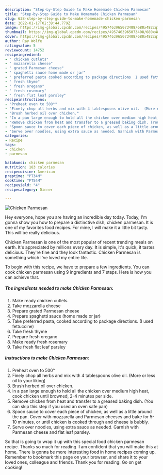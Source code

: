 ```yaml
---
description: "Step-by-Step Guide to Make Homemade Chicken Parmesan"
title: "Step-by-Step Guide to Make Homemade Chicken Parmesan"
slug: 638-step-by-step-guide-to-make-homemade-chicken-parmesan
date: 2022-01-17T02:39:44.779Z
image: https://img-global.cpcdn.com/recipes/4957463965073408/680x482cq70/chicken-parmesan-recipe-main-photo.jpg
thumbnail: https://img-global.cpcdn.com/recipes/4957463965073408/680x482cq70/chicken-parmesan-recipe-main-photo.jpg
cover: https://img-global.cpcdn.com/recipes/4957463965073408/680x482cq70/chicken-parmesan-recipe-main-photo.jpg
author: Ray Wolfe
ratingvalue: 5
reviewcount: 14752
recipeingredient:
- " chicken cutlets"
- " mozzarella cheese"
- " grated Parmesan cheese"
- " spaghetti sauce home made or jar"
- " preferred pasta cooked according to package directions  I used fettuccine"
- " fresh thyme"
- " fresh oregano"
- " fresh rosemary"
- " fresh flat leaf parsley"
recipeinstructions:
- "Preheat oven to 500°"
- "Finely chop all herbs and mix with 4 tablespoons olive oil.  (More or less oil to your liking)"
- "Brush herbed oil over chicken."
- "In a pan large enough to hold all the chicken over medium high heat,  cook chicken until browned, 2-4 minutes per side."
- "Remove chicken from heat and transfer to a greased baking dish. (You can skip this step if you used an oven safe pan)"
- "Spoon sauce to cover each piece of chicken, as well as a little around the pan. Cover with mozzarella and Parmesan cheeses and bake for 5-10 minutes,  or until chicken is cooked through and cheese is bubbly."
- "Serve over noodles, using extra sauce as needed. Garnish with Parmesan cheese and flat leaf parsley."
categories:
- Recipe
tags:
- chicken
- parmesan

katakunci: chicken parmesan 
nutrition: 183 calories
recipecuisine: American
preptime: "PT34M"
cooktime: "PT54M"
recipeyield: "4"
recipecategory: Dinner

---
```



![Chicken Parmesan](https://img-global.cpcdn.com/recipes/4957463965073408/680x482cq70/chicken-parmesan-recipe-main-photo.jpg)

Hey everyone, hope you are having an incredible day today. Today, I'm gonna show you how to prepare a distinctive dish, chicken parmesan. It is one of my favorites food recipes. For mine, I will make it a little bit tasty. This will be really delicious.



Chicken Parmesan is one of the most popular of recent trending meals on earth. It's appreciated by millions every day. It is simple, it's quick, it tastes delicious. They're fine and they look fantastic. Chicken Parmesan is something which I've loved my entire life.


To begin with this recipe, we have to prepare a few ingredients. You can cook chicken parmesan using 9 ingredients and 7 steps. Here is how you can achieve that.

<!--inarticleads1-->

##### The ingredients needed to make Chicken Parmesan:

1. Make ready  chicken cutlets
1. Take  mozzarella cheese
1. Prepare  grated Parmesan cheese
1. Prepare  spaghetti sauce (home made or jar)
1. Take  preferred pasta, cooked according to package directions.  (I used fettuccine)
1. Take  fresh thyme
1. Prepare  fresh oregano
1. Make ready  fresh rosemary
1. Take  fresh flat leaf parsley




<!--inarticleads2-->

##### Instructions to make Chicken Parmesan:

1. Preheat oven to 500°
1. Finely chop all herbs and mix with 4 tablespoons olive oil.  (More or less oil to your liking)
1. Brush herbed oil over chicken.
1. In a pan large enough to hold all the chicken over medium high heat,  cook chicken until browned, 2-4 minutes per side.
1. Remove chicken from heat and transfer to a greased baking dish. (You can skip this step if you used an oven safe pan)
1. Spoon sauce to cover each piece of chicken, as well as a little around the pan. Cover with mozzarella and Parmesan cheeses and bake for 5-10 minutes,  or until chicken is cooked through and cheese is bubbly.
1. Serve over noodles, using extra sauce as needed. Garnish with Parmesan cheese and flat leaf parsley.




So that is going to wrap it up with this special food chicken parmesan recipe. Thanks so much for reading. I am confident that you will make this at home. There is gonna be more interesting food in home recipes coming up. Remember to bookmark this page on your browser, and share it to your loved ones, colleague and friends. Thank you for reading. Go on get cooking!
